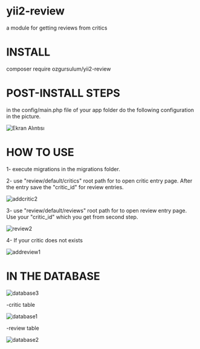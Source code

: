 # yii2-review
a module for getting reviews from critics

# INSTALL
composer require ozgursulum/yii2-review

# POST-INSTALL STEPS
in the config/main.php file of your app folder do the following configuration in the picture.

![Ekran Alıntısı](https://user-images.githubusercontent.com/41192900/104772842-294b4e00-5785-11eb-8729-1cacfaa41e8b.PNG)

# HOW TO USE

1- execute migrations in the migrations folder.

2- use "review/default/critics" root path for to open critic entry page. After the entry save the "critic_id" for review entries.


![addcritic2](https://user-images.githubusercontent.com/41192900/104773968-eb4f2980-5786-11eb-9ce9-f492176e5dd4.PNG)


3- use "review/default/reviews" root path for to open review entry page. Use your "critic_id" which you get from second step.


![review2](https://user-images.githubusercontent.com/41192900/104774164-4123d180-5787-11eb-8d45-21259ed01921.PNG)

4- If your critic does not exists 

![addreview1](https://user-images.githubusercontent.com/41192900/104774429-b8f1fc00-5787-11eb-855b-bf5ee1780ccf.PNG)



# IN THE DATABASE

![database3](https://user-images.githubusercontent.com/41192900/104774304-834d1300-5787-11eb-95d3-a71afb243eaf.PNG)

-critic table

![database1](https://user-images.githubusercontent.com/41192900/104774250-6284bd80-5787-11eb-9811-e6253523a75a.PNG)

-review table

![database2](https://user-images.githubusercontent.com/41192900/104774285-78927e00-5787-11eb-9edf-e3fd2923f95a.PNG)




